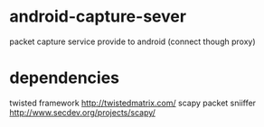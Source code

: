 # android-capture-sever
packet capture service provide to android (connect though proxy)

# dependencies
twisted framework 
http://twistedmatrix.com/
scapy packet sniiffer
http://www.secdev.org/projects/scapy/
